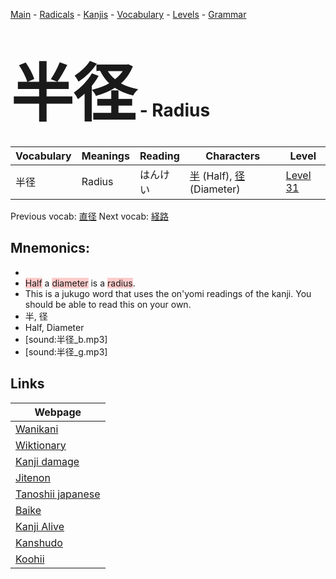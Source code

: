 <style> bigfont {font-size: 100px}</style>
[Main](../README.md) -
[Radicals](../radicals.md) -
[Kanjis](../kanjis.md) -
[Vocabulary](../vocabulary.md) -
[Levels](../levels.md) -
[Grammar](../grammar.md)
# <bigfont> 半径</bigfont> - Radius 

| Vocabulary | Meanings | Reading | Characters | Level |
| --- | --- | --- | --- | --- |
| 半径 | Radius | はんけい |  [半](../kanjis/半.md) (Half), [径](../kanjis/径.md) (Diameter) | [Level 31](../levels/wk_level31.md) |

Previous vocab: [直径](直径.md) Next vocab: [経路](経路.md) 

## Mnemonics:

* 
* <span style="background-color:#ffcccb"> Half</span> a <span style="background-color:#ffcccb"> diameter</span> is a <span style="background-color:#ffcccb"> radius</span>.
* This is a jukugo word that uses the on'yomi readings of the kanji. You should be able to read this on your own.
* 半, 径
* Half, Diameter
* [sound:半径_b.mp3]
* [sound:半径_g.mp3]


## Links 

| Webpage |
| --- |
| [Wanikani          ](https://www.wanikani.com/kanji/半径) |
| [Wiktionary        ](https://en.wiktionary.org/wiki/半径) |
| [Kanji damage      ](http://www.kanjidamage.com/kanji/search?utf8=✓&q=半径) |
| [Jitenon           ](https://jitenon.com/kanji/半径) |
| [Tanoshii japanese ](https://www.tanoshiijapanese.com/dictionary/kanji.cfm?k=半径) |
| [Baike             ](https://baike.baidu.com/item/半径) |
| [Kanji Alive       ](https://app.kanjialive.com/半径) |
| [Kanshudo          ](https://www.kanshudo.com/searchmn?q=半径) |
| [Koohii            ](https://kanji.koohii.com/study/kanji/半径) |
